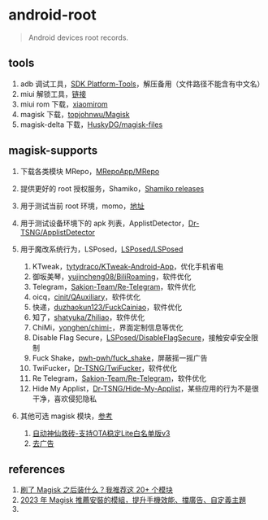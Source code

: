 # android-root
>   Android devices root records.

## tools

1.   adb 调试工具，[SDK Platform-Tools](https://developer.android.com/tools/releases/platform-tools?hl=zh-cn)，解压备用（文件路径不能含有中文名）
2.   miui 解锁工具，[链接](https://www.miui.com/unlock/index.html)
3.   miui rom 下载，[xiaomirom](https://xiaomirom.com/series/)
4.   magisk 下载，[topjohnwu/Magisk](https://github.com/topjohnwu/Magisk)
5.   magisk-delta 下载，[HuskyDG/magisk-files](https://github.com/HuskyDG/magisk-files/releases)

## magisk-supports

1.   下载各类模块 MRepo，[MRepoApp/MRepo](https://github.com/MRepoApp/MRepo)
2.   提供更好的 root 授权服务，Shamiko，[Shamiko releases](https://github.com/LSPosed/LSPosed.github.io/releases)
3.   用于测试当前 root 环境，momo，[地址](https://t.me/s/magiskalpha/517)
4.   用于测试设备环境下的 apk 列表，ApplistDetector，[Dr-TSNG/ApplistDetector](https://github.com/Dr-TSNG/ApplistDetector.git)
5.   用于魔改系统行为，LSPosed，[LSPosed/LSPosed](https://github.com/LSPosed/LSPosed.git)
     1.   KTweak，[tytydraco/KTweak-Android-App](https://github.com/tytydraco/KTweak-Android-App.git)，优化手机省电
     2.   御坂美琴，[yujincheng08/BiliRoaming](https://github.com/yujincheng08/BiliRoaming.git)，软件优化
     3.   Telegram，[Sakion-Team/Re-Telegram](https://github.com/Sakion-Team/Re-Telegram.git)，软件优化
     4.   oicq，[cinit/QAuxiliary](https://github.com/cinit/QAuxiliary.git)，软件优化
     5.   快递，[duzhaokun123/FuckCainiao](https://github.com/duzhaokun123/FuckCainiao.git)，软件优化
     6.   知了，[shatyuka/Zhiliao](https://github.com/shatyuka/Zhiliao.git)，软件优化
     7.   ChiMi，[yonghen/chimi-](https://github.com/yonghen/chimi-)，界面定制信息等优化
     8.   Disable Flag Secure，[LSPosed/DisableFlagSecure](https://github.com/LSPosed/DisableFlagSecure.git)，接触安卓安全限制
     9.   Fuck Shake，[pwh-pwh/fuck_shake](https://github.com/pwh-pwh/fuck_shake.git)，屏蔽摇一摇广告
     10.   TwiFucker，[Dr-TSNG/TwiFucker](https://github.com/Dr-TSNG/TwiFucker.git)，软件优化
     11.   Re Telegram，[Sakion-Team/Re-Telegram](https://github.com/Sakion-Team/Re-Telegram.git)，软件优化
     12.   Hide My Applist，[Dr-TSNG/Hide-My-Applist](https://github.com/Dr-TSNG/Hide-My-Applist.git)，某些应用的行为不是很干净，喜欢侵犯隐私
6.   其他可选 magisk 模块，[参考](https://magisk.suchenqaq.club/query.php?file_type=magisk&is_classification_list=true)

     1.   [自动神仙救砖-支持OTA稳定Lite白名单版v3](https://downloads1.suchenqaq.club/magisk_module/system_optimization/%E8%87%AA%E5%8A%A8%E7%A5%9E%E4%BB%99%E6%95%91%E7%A0%96-%E6%94%AF%E6%8C%81OTA%E7%A8%B3%E5%AE%9ALite%E7%99%BD%E5%90%8D%E5%8D%95%E7%89%88v3v35.zip)
     2.   [去广告](https://downloads1.suchenqaq.club/magisk_module/system_optimization/%E5%8E%BB%E5%B9%BF%E5%91%8A-%E6%A9%B4%E7%82%ABv114(115).zip)

## references

1.   [刷了 Magisk 之后装什么？我推荐这 20+ 个模块](https://sspai.com/post/68531)
2.   [2023 年 Magisk 推薦安裝的模組，提升手機效能、擋廣告、自定義主題](https://ivonblog.com/posts/magisk-recommended-modules/)
3.   
